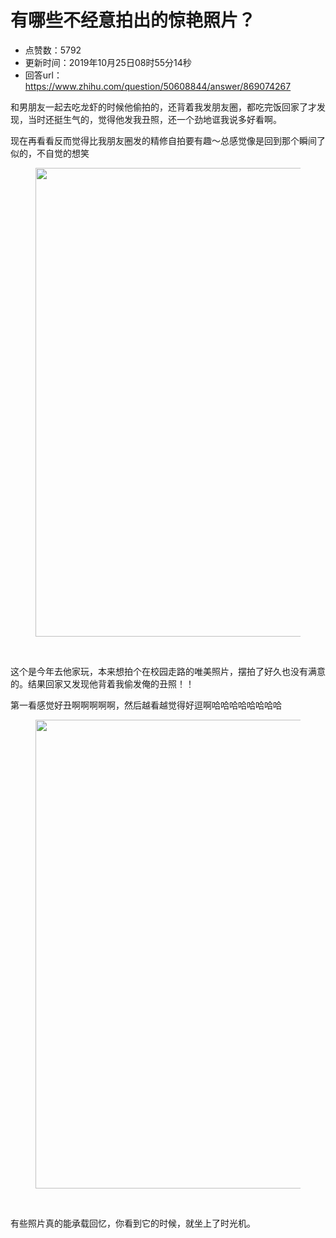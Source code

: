# 有哪些不经意拍出的惊艳照片？
- 点赞数：5792
- 更新时间：2019年10月25日08时55分14秒
- 回答url：https://www.zhihu.com/question/50608844/answer/869074267
<body>
 <p data-pid="AOqet6e-">和男朋友一起去吃龙虾的时候他偷拍的，还背着我发朋友圈，都吃完饭回家了才发现，当时还挺生气的，觉得他发我丑照，还一个劲地诓我说多好看啊。</p>
 <p data-pid="WVrfQ6Ix">现在再看看反而觉得比我朋友圈发的精修自拍要有趣～总感觉像是回到那个瞬间了似的，不自觉的想笑</p>
 <figure data-size="normal">
  <img src="https://pic1.zhimg.com/50/v2-6314e3b82596365c5b527e9f5e53f26b_720w.jpg?source=1940ef5c" data-rawwidth="750" data-rawheight="1334" data-size="normal" data-original-token="v2-1fb280bca54fc877fe3795b39b46f8ef" data-default-watermark-src="https://picx.zhimg.com/50/v2-52142a95614228f12c8ad307b376eafb_720w.jpg?source=1940ef5c" class="origin_image zh-lightbox-thumb" width="750" data-original="https://pic1.zhimg.com/v2-6314e3b82596365c5b527e9f5e53f26b_r.jpg?source=1940ef5c">
 </figure>
 <p class="ztext-empty-paragraph"><br></p>
 <p data-pid="PSdwVZCe">这个是今年去他家玩，本来想拍个在校园走路的唯美照片，摆拍了好久也没有满意的。结果回家又发现他背着我偷发俺的丑照！！</p>
 <p data-pid="J229wqrH">第一看感觉好丑啊啊啊啊啊，然后越看越觉得好逗啊哈哈哈哈哈哈哈哈</p>
 <figure data-size="normal">
  <img src="https://picx.zhimg.com/50/v2-e2e534a1cf7d4a70eb19880af7d80210_720w.jpg?source=1940ef5c" data-rawwidth="750" data-rawheight="1334" data-size="normal" data-original-token="v2-de0c1368c4f1200bccb27e089a07bd78" data-default-watermark-src="https://picx.zhimg.com/50/v2-de9df1980cc9ee390d1ef015bf746755_720w.jpg?source=1940ef5c" class="origin_image zh-lightbox-thumb" width="750" data-original="https://picx.zhimg.com/v2-e2e534a1cf7d4a70eb19880af7d80210_r.jpg?source=1940ef5c">
 </figure>
 <p class="ztext-empty-paragraph"><br></p>
 <p data-pid="CKcN6UCb">有些照片真的能承载回忆，你看到它的时候，就坐上了时光机。</p>
</body>